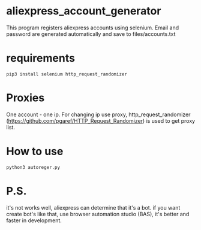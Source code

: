 # aliexpress_account_generator
This program registers aliexpress accounts using selenium.
Email and password are generated automatically and save to files/accounts.txt
# requirements
```
pip3 install selenium http_request_randomizer
```
# Proxies
One account - one ip. For changing ip use proxy,  http_request_randomizer (https://github.com/pgaref/HTTP_Request_Randomizer) is used to get proxy list.
# How to use
```
python3 autoreger.py
```
# P.S.
it's not works well, aliexpress can determine that it's a bot.
if you want create bot's like that, use browser automation studio (BAS), it's better and faster in development. 
